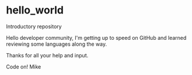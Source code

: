 # hello_world
Introductory repository

Hello developer community,
I'm getting up to speed on GitHub and learned reviewing some languages along the way.

Thanks for all your help and input.

Code on!
Mike
